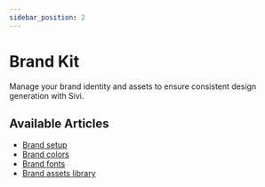 ```yaml
---
sidebar_position: 2
---
```


# Brand Kit




Manage your brand identity and assets to ensure consistent design generation with Sivi.

## Available Articles

- [Brand setup](./brand-setup.md)
- [Brand colors](./brand-colors.md)
- [Brand fonts](./brand-fonts.md)
- [Brand assets library](./brand-assets-library.md)
